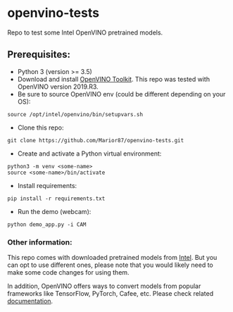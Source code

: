 # openvino-tests

Repo to test some Intel OpenVINO pretrained models.

## Prerequisites:

* Python 3 (version >= 3.5)
* Download and install [OpenVINO Toolkit](https://docs.openvinotoolkit.org/latest/index.html). This repo was tested with OpenVINO version 2019.R3.
* Be sure to source OpenVINO env (could be different depending on your OS):
```
source /opt/intel/openvino/bin/setupvars.sh
```
* Clone this repo:
```
git clone https://github.com/Marior87/openvino-tests.git
```
* Create and activate a Python virtual environment:
```
python3 -m venv <some-name>
source <some-name>/bin/activate
```
* Install requirements:
```
pip install -r requirements.txt
```
* Run the demo (webcam):
```
python demo_app.py -i CAM
```

### Other information:
This repo comes with downloaded pretrained models from [Intel](https://software.intel.com/en-us/openvino-toolkit/documentation/pretrained-models). But you can opt to use different ones, please note that you would likely need to make some code changes for using them.

In addition, OpenVINO offers ways to convert models from popular frameworks like TensorFlow, PyTorch, Cafee, etc. Please check related [documentation](https://docs.openvinotoolkit.org/latest/_docs_MO_DG_prepare_model_convert_model_Converting_Model.html).